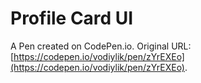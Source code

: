 # Profile Card UI

A Pen created on CodePen.io. Original URL: [https://codepen.io/vodiylik/pen/zYrEXEo](https://codepen.io/vodiylik/pen/zYrEXEo).

